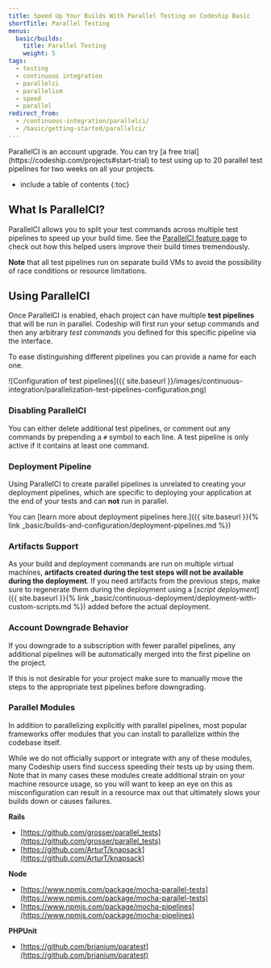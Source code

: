 ```yaml
---
title: Speed Up Your Builds With Parallel Testing on Codeship Basic
shortTitle: Parallel Testing
menus:
  basic/builds:
    title: Parallel Testing
    weight: 5
tags:
  - testing
  - continuous integration
  - parallelci
  - parallelism
  - speed
  - parallel
redirect_from:
  - /continuous-integration/parallelci/
  - /basic/getting-started/parallelci/
---
```


<div class="info-block">
ParallelCI is an account upgrade. You can try [a free trial](https://codeship.com/projects#start-trial) to test using up to 20 parallel test pipelines for two weeks on all your projects.
</div>

* include a table of contents
{:toc}

## What Is ParallelCI?

ParallelCI allows you to split your test commands across multiple test pipelines to speed up your build time. See the [ParallelCI feature page](http://codeship.com/features/parallelci) to check out how this helped users improve their build times tremendously.

**Note** that all test pipelines run on separate build VMs to avoid the possibility of race conditions or resource limitations.

## Using ParallelCI

Once ParallelCI is enabled, ehach project can have multiple **test pipelines** that will be run in parallel. Codeship will first run your setup commands and then any arbitrary _test commands_ you defined for this specific pipeline via the interface.

To ease distinguishing different pipelines you can provide a name for each one.

![Configuration of test pipelines]({{ site.baseurl }}/images/continuous-integration/parallelization-test-pipelines-configuration.png)

### Disabling ParallelCI

You can either delete additional test pipelines, or comment out any commands by prepending a `#` symbol to each line. A test pipeline is only active if it contains at least one command.

### Deployment Pipeline

Using ParallelCI to create parallel pipelines is unrelated to creating your deployment pipelines, which are specific to deploying your application at the end of your tests and can **not** run in parallel.

You can [learn more about deployment pipelines here.]({{ site.baseurl }}{% link _basic/builds-and-configuration/deployment-pipelines.md %})

### Artifacts Support

As your build and deployment commands are run on multiple virtual machines, **artifacts created during the test steps will not be available during the deployment**. If you need artifacts from the previous steps, make sure to regenerate them during the deployment using a [_script deployment_]({{ site.baseurl }}{% link _basic/continuous-deployment/deployment-with-custom-scripts.md %}) added before the actual deployment.

### Account Downgrade Behavior

If you downgrade to a subscription with fewer parallel pipelines, any additional pipelines will be automatically merged into the first pipeline on the project.

If this is not desirable for your project make sure to manually move the steps to the appropriate test pipelines before downgrading.

### Parallel Modules

In addition to parallelizing explicitly with parallel pipelines, most popular frameworks offer modules that you can install to parallelize within the codebase itself.

While we do not officially support or integrate with any of these modules, many Codeship users find success speeding their tests up by using them. Note that in many cases these modules create additional strain on your machine resource usage, so you will want to keep an eye on this as misconfiguration can result in a resource max out that ultimately slows your builds down or causes failures.

**Rails**
- [https://github.com/grosser/parallel_tests](https://github.com/grosser/parallel_tests)
- [https://github.com/ArturT/knapsack](https://github.com/ArturT/knapsack)

**Node**
- [https://www.npmjs.com/package/mocha-parallel-tests](https://www.npmjs.com/package/mocha-parallel-tests)
- [https://www.npmjs.com/package/mocha-pipelines](https://www.npmjs.com/package/mocha-pipelines)

**PHPUnit**
- [https://github.com/brianium/paratest](https://github.com/brianium/paratest)
